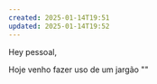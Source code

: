 ```yaml
---
created: 2025-01-14T19:51
updated: 2025-01-14T19:52
---
```

Hey pessoal, 

Hoje venho fazer uso de um jargão ""